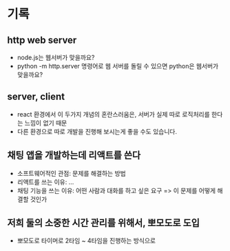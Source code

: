 # 기록

## http web server

- node.js는 웹서버가 맞을까요?
- python -m http.server 명령어로 웹 서버를 돌릴 수 있으면 python은 웹서버가 맞을까요?

## server, client

- react 환경에서 이 두가지 개념의 혼란스러움은, 서버가 실제 따로 로직처리를 한다는 느낌이 없기 때문
- 다른 환경으로 따로 개발을 진행해 보시는게 좋을 수도 있습니다.

## 채팅 앱을 개발하는데 리액트를 쓴다

- 소프트웨어적인 관점: 문제를 해결하는 방법
- 리액트를 쓰는 이유: ...
- 채팅 기능을 쓰는 이유: 어떤 사람과 대화를 하고 싶은 요구 => 이 문제를 어떻게 해결할 것인가

## 저희 둘의 소중한 시간 관리를 위해서, 뽀모도로 도입

- 뽀모도로 타이머로 2타임 ~ 4타임을 진행하는 방식으로